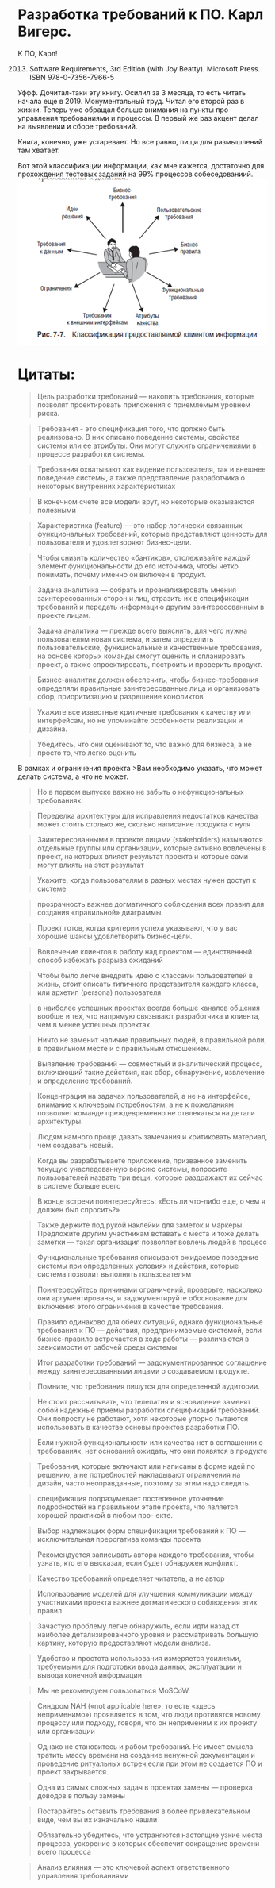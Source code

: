 # Разработка требований к ПО. Карл Вигерс.
К ПО, Карл!

2013. Software Requirements, 3rd Edition (with Joy Beatty). Microsoft Press. ISBN 978-0-7356-7966-5

Уффф. Дочитал-таки эту книгу. Осилил за 3 месяца, то есть читать начала еще в 2019. Монументальный труд. Читал его второй раз в жизни.
Теперь уже обращал больше внимания на пункты про управления требованиями и процессы. 
В первый же раз акцент делал на выявлении и сборе требований.

Книга, конечно, уже устаревает. Но все равно, пищи для размышлений там хватает.

Вот этой классификации информации, как мне кажется, достаточно для прохождения тестовых заданий на 99% процессов собеседованиий.
![](img/class_info.png)

# Цитаты:
>Цель разработки требований — накопить требования, которые позволят проектировать приложения с приемлемым уровнем риска.

>Требования - это спецификация того, что должно быть реализовано. В них описано поведение системы, свойства системы или ее атрибуты.
>Они могут служить ограничениями в процессе разработки системы.

>Требования охватывают как видение
>пользователя, так и внешнее поведение системы, а также представление разработчика о некоторых внутренних характеристиках

>В конечном счете все модели врут, но некоторые оказываются полезными

>Характеристика (feature) — это набор логически связанных функциональных требований, которые представляют ценность для пользователя и
>удовлетворяют бизнес-цели.

>Чтобы снизить количество «бантиков», отслеживайте каждый элемент функциональности до его источника, чтобы четко понимать, почему именно он включен в продукт.

>Задача аналитика — собрать и проанализировать мнения заинтересованных сторон и лиц, отразить их в спецификации требований и передать информацию другим заинтересованным в проекте лицам.

>Задача аналитика — прежде всего выяснить, для чего нужна пользователям новая система, и затем определить пользовательские, функциональные и качественные требования, на основе которых команды смогут оценить и спланировать проект, а также спроектировать, построить и проверить продукт.

>Бизнес-аналитик должен обеспечить, чтобы бизнес-требования определяли правильные заинтересованные лица и организовать сбор, приоритизацию и разрешение конфликтов

>Укажите все известные критичные требования к качеству или интерфейсам, но не упоминайте особенности реализации и дизайна.

>Убедитесь, что они оценивают то, что важно для бизнеса, а не просто то, что легко оценить

В рамках и ограничения проекта >Вам необходимо указать, что может делать система, а что не может.

>Но в первом выпуске важно не забыть о нефункциональных требованиях.

>Переделка архитектуры для исправления недостатков качества может стоить столько же, сколько написание продукта с нуля

>Заинтересованными в проекте лицами (stakeholders) называются отдельные группы или организации, которые активно вовлечены в проект, на которых влияет результат проекта и которые сами могут влиять на этот результат

>Укажите, когда пользователям в разных местах нужен доступ к системе

>прозрачность важнее догматичного соблюдения всех правил для создания «правильной» диаграммы.

>Проект готов, когда критерии успеха указывают, что у вас хорошие шансы удовлетворить бизнес-цели.

>Вовлечение клиентов в работу над проектом — единственный способ избежать разрыва ожиданий

>Чтобы было легче внедрить идею с классами пользователей в жизнь, стоит описать типичного представителя каждого класса, или архетип (persona) пользователя

>в наиболее успешных проектах всегда больше каналов общения вообще и тех, что напрямую связывают разработчика и клиента, чем в менее успешных проектах

>Ничто не заменит наличие правильных людей, в правильной роли, в правильном месте и с правильным отношением.

>Выявление требований — совместный и аналитический процесс, включающий такие действия, как сбор, обнаружение, извлечение и определение требований.

>Концентрация на задачах пользователей, а не на интерфейсе, внимание к ключевым потребностям, а не к пожеланиям позволяет команде преждевременно не отвлекаться на детали архитектуры.

>Людям намного проще давать замечания и критиковать материал, чем создавать новый.

>Когда вы разрабатываете приложение, призванное заменить текущую унаследованную версию системы, попросите пользователей назвать три вещи, которые раздражают их сейчас в системе больше всего

>В конце встречи поинтересуйтесь: «Есть ли что-либо еще, о чем я должен был спросить?»

>Также держите под рукой наклейки для заметок и маркеры. Предложите другим участникам вставать с места и тоже делать заметки — такая организация позволяет вовлечь людей в процесс

>Функциональные требования описывают ожидаемое поведение системы при определенных условиях и действия, которые система позволит выполнять пользователям

>Поинтересуйтесь причинами ограничений, проверьте, насколько они аргументированы, и задокументируйте обоснование для включения этого ограничения в качестве требования.

>Правило одинаково для обеих ситуаций, однако функциональные требования к ПО — действия, предпринимаемые системой, если бизнес-правило встречается в ходе работы — различаются в зависимости от рабочей среды системы

>Итог разработки требований — задокументированное соглашение между заинтересованными лицами о создаваемом продукте.

>Помните, что требования пишутся для определенной аудитории.

>Не стоит рассчитывать, что телепатия и ясновидение заменят собой надежные приемы разработки спецификаций требований. Они попросту не работают, хотя некоторые упорно пытаются использовать в качестве основы проектов разработки ПО.

>Если нужной функциональности или качества нет в соглашении о требованиях, нет оснований ожидать, что они появятся в продукте

>Требования, которые включают или написаны в форме идей по решению, а не потребностей накладывают ограничения на дизайн, часто неоправданные, поэтому за этим надо следить.

>спецификация подразумевает постепенное уточнение подробностей на правильном этапе проекта, что является хорошей практикой в любом про-
екте.

>Выбор надлежащих форм спецификации требований к ПО — исключительная прерогатива команды проекта

>Рекомендуется записывать автора каждого требования, чтобы узнать, кто его высказал, если будет обнаружен конфликт.

>Качество требований определяет читатель, а не автор

>Использование моделей для улучшения коммуникации между участниками проекта важнее догматического соблюдения этих правил.

>Зачастую проблему легче обнаружить, если идти назад от наиболее детализированного уровня и рассматривать большую картину, которую предоставляют модели анализа.

>Удобство и простота использования измеряется усилиями, требуемыми для подготовки ввода данных, эксплуатации и вывода конечной
информации

>Мы не рекомендуем пользоваться MoSCoW.

>Синдром NAH («not applicable here», то есть «здесь неприменимо») проявляется в том, что люди противятся новому процессу или подходу, говоря, что он неприменим к их проекту или организации

>Однако не становитесь и рабом требований. Не имеет смысла тратить массу времени на создание ненужной документации и проведение ритуальных встреч,если при этом не создается ПО и проект закрывается.

>Одна из самых сложных задач в проектах замены — проверка доводов в пользу замены

>Постарайтесь оставить требования в более привлекательном виде, чем вы их изначально нашли

>Обязательно убедитесь, что устраняются настоящие узкие места процесса, ускорение в которых обеспечит сокращение времени всего процесса

>Анализ влияния — это ключевой аспект ответственного управления требованиями
